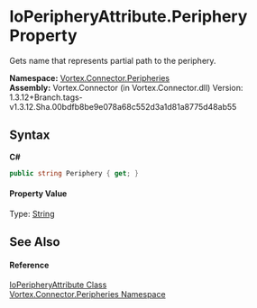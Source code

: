 # IoPeripheryAttribute.Periphery Property 
 

Gets name that represents partial path to the periphery.

**Namespace:**&nbsp;<a href="N_Vortex_Connector_Peripheries.md">Vortex.Connector.Peripheries</a><br />**Assembly:**&nbsp;Vortex.Connector (in Vortex.Connector.dll) Version: 1.3.12+Branch.tags-v1.3.12.Sha.00bdfb8be9e078a68c552d3a1d81a8775d48ab55

## Syntax

**C#**<br />
``` C#
public string Periphery { get; }
```


#### Property Value
Type: <a href="https://docs.microsoft.com/dotnet/api/system.string" target="_blank">String</a>

## See Also


#### Reference
<a href="T_Vortex_Connector_Peripheries_IoPeripheryAttribute.md">IoPeripheryAttribute Class</a><br /><a href="N_Vortex_Connector_Peripheries.md">Vortex.Connector.Peripheries Namespace</a><br />